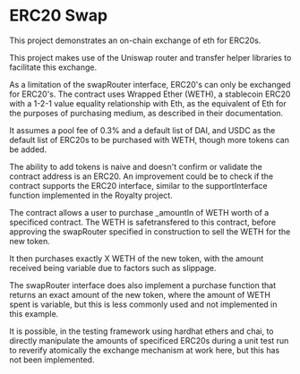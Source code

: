 # ERC20 Swap
This project demonstrates an on-chain exchange of eth for ERC20s.

This project makes use of the Uniswap router and transfer helper libraries to facilitate this exchange.

As a limitation of the swapRouter interface, ERC20's can only be exchanged for ERC20's. The contract uses Wrapped Ether (WETH), a stablecoin ERC20 with a 1-2-1 value equality relationship with Eth, as the equivalent of Eth for the purposes of purchasing medium, as described in their documentation.

It assumes a pool fee of 0.3% and a default list of DAI, and USDC as the default list of ERC20s to be purchased with WETH, though more tokens can be added.

The ability to add tokens is naive and doesn't confirm or validate the contract address is an ERC20. An improvement could be to check if the contract supports the ERC20 interface, similar to the supportInterface function implemented in the Royalty project.

The contract allows a user to purchase _amountIn of WETH worth of a specificed contract. The WETH is safetransfered to this contract, before approving the swapRouter specified in construction to sell the WETH for the new token.

It then purchases exactly X WETH of the new token, with the amount received being variable due to factors such as slippage.

The swapRouter interface does also implement a purchase function that returns an exact amount of the new token, where the amount of WETH spent is variable, but this is less commonly used and not implemented in this example.

It is possible, in the testing framework using hardhat ethers and chai, to directly manipulate the amounts of specificed ERC20s during a unit test run to reverify atomically the exchange mechanism at work here, but this has not been implemented.
